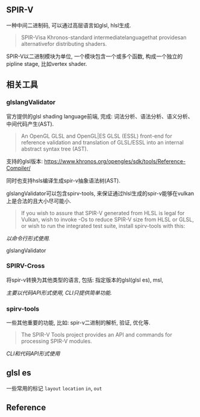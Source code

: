 ## SPIR-V
一种中间二进制码, 可以通过高层语言如glsl, hlsl生成.
> SPIR-Visa Khronos-standard intermediatelanguagethat providesan alternativefor distributing shaders.

SPIR-V以二进制模块为单位, 一个模块包含一个或多个函数, 构成一个独立的pipline stage, 比如vertex shader.

## 相关工具

### glslangValidator
官方提供的glsl shading language前端, 完成: 词法分析、语法分析、语义分析、中间代码产生(AST).
> An OpenGL GLSL and OpenGL|ES GLSL (ESSL) front-end for reference validation and translation of GLSL/ESSL into an internal abstract syntax tree (AST).

支持的glsl版本: https://www.khronos.org/opengles/sdk/tools/Reference-Compiler/

同时也支持hsls编译生成spir-v抽象语法树(AST).

glslangValidator可以包含spirv-tools, 来保证通过hlsl生成的spir-v能够在vulkan上是合法的且大小尽可能小.
> If you wish to assure that SPIR-V generated from HLSL is legal for Vulkan, wish to invoke -Os to reduce SPIR-V size from HLSL or GLSL, or wish to run the integrated test suite, install spirv-tools with this:

*以命令行形式使用.*

glslangValidator


### SPIRV-Cross
将spir-v转换为其他类型的语言, 包括: 指定版本的glsl(glsl es), msl, 

*主要以代码API形式使用, CLI只提供简单功能.*

### spirv-tools
一些其他重要的功能, 比如: spir-v二进制的解析, 验证, 优化等.
>The SPIR-V Tools project provides an API and commands for processing SPIR-V modules.

*CLI和代码API形式使用*

## glsl es
一些常用的标记
`layout`
`location`
`in`, `out`

## Reference
[]()